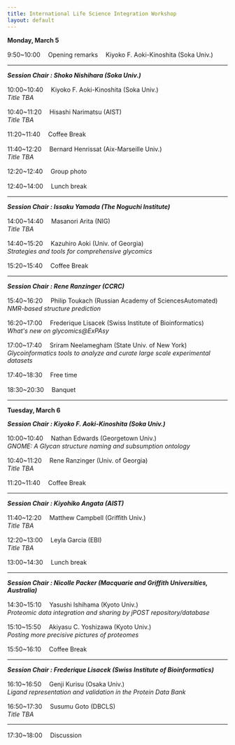 ```yaml
---
title: International Life Science Integration Workshop
layout: default
---
```


**Monday, March 5**	

 9:50~10:00　 Opening remarks　 Kiyoko F. Aoki-Kinoshita (Soka Univ.)
 
*** 
***Session Chair : Shoko Nishihara (Soka Univ.)***

10:00~10:40　 Kiyoko F. Aoki-Kinoshita (Soka Univ.)  
*Title TBA*

10:40~11:20　 Hisashi Narimatsu (AIST)  
*Title TBA*

11:20~11:40　 Coffee Break 

11:40~12:20　 Bernard Henrissat (Aix-Marseille Univ.)  
*Title TBA*

12:20~12:40　 Group photo

12:40~14:00　 Lunch break				

***
***Session Chair : Issaku Yamada (The Noguchi Institute)***

14:00~14:40　 Masanori Arita (NIG)  
*Title TBA*

14:40~15:20 　Kazuhiro Aoki (Univ. of Georgia)  
*Strategies and tools for comprehensive glycomics*

15:20~15:40 　Coffee Break

***
***Session Chair : Rene Ranzinger (CCRC)***

15:40~16:20 　Philip Toukach (Russian Academy of SciencesAutomated)  
*NMR-based structure prediction*

16:20~17:00 　Frederique Lisacek (Swiss Institute of Bioinformatics)  
*What's new on glycomics@ExPAsy*

17:00~17:40 　Sriram Neelamegham (State Univ. of New York)  
*Glycoinformatics tools to analyze and curate large scale experimental datasets*
							
17:40~18:30 　Free time

18:30~20:30 　Banquet

***

**Tuesday, March 6**

***Session Chair : Kiyoko F. Aoki-Kinoshita (Soka Univ.)***

10:00~10:40 　Nathan Edwards (Georgetown Univ.)  
*GNOME: A Glycan structure naming and subsumption ontology*

10:40~11:20 　Rene Ranzinger (Univ. of Georgia)  
*Title TBA*

11:20~11:40 　Coffee Break

***
***Session Chair : Kiyohiko Angata (AIST)***

11:40~12:20 　Matthew Campbell (Griffith Univ.)  
*Title TBA*

12:20~13:00 　Leyla Garcia (EBI)  
*Title TBA*

13:00~14:30 　Lunch break

***
***Session Chair : Nicolle Packer (Macquarie and Griffith Universities, Australia)***

14:30~15:10 　Yasushi Ishihama (Kyoto Univ.)  
*Proteomic data integration and sharing by jPOST repository/database*

15:10~15:50 　Akiyasu C. Yoshizawa (Kyoto Univ.)  
*Posting more precisive pictures of proteomes*

15:50~16:10 　Coffee Break  

***
***Session Chair : Frederique Lisacek (Swiss Institute of Bioinformatics)***

16:10~16:50 　Genji Kurisu (Osaka Univ.)  
*Ligand representation and validation in the Protein Data Bank*

16:50~17:30 　Susumu Goto (DBCLS)  
*Title TBA*

***
17:30~18:00 　Discussion			
